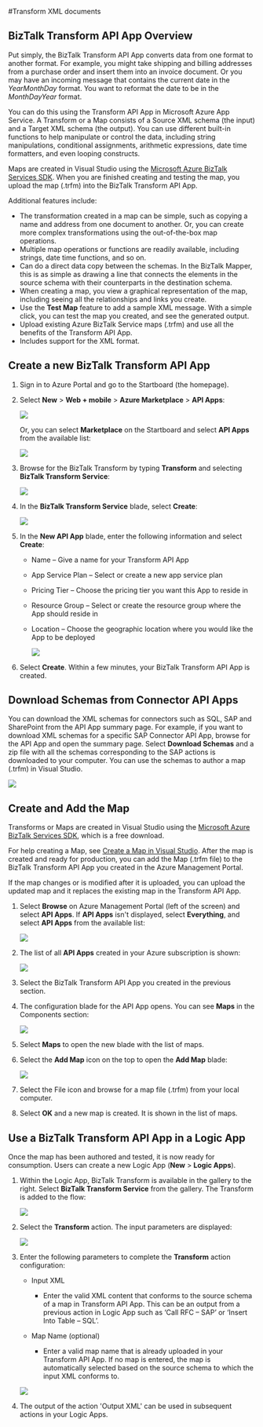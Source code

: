 <properties 
	pageTitle="Transform XML documents" 
	description="Learn how to transform XML documents from one schema to another." 
	authors="anuragdalmia" 
	manager="dwrede" 
	editor="" 
	services="app-service\logic" 
	documentationCenter=""/>

<tags
	ms.service="app-service-logic"
	ms.workload="integration"
	ms.tgt_pltfrm="na"
	ms.devlang="na"
	ms.topic="article"
	ms.date="03/23/2015"
	ms.author="anuragdalmia"/>

#Transform XML documents


## BizTalk Transform API App Overview
Put simply, the BizTalk Transform API App converts data from one format to another format. For example, you might take shipping and billing addresses from a purchase order and insert them into an invoice document. Or you may have an incoming message that contains the current date in the *YearMonthDay* format. You want to reformat the date to be in the *MonthDayYear* format. 

You can do this using the Transform API App in Microsoft Azure App Service. A Transform or a Map consists of a Source XML schema (the input) and a Target XML schema (the output). You can use different built-in functions to help manipulate or control the data, including string manipulations, conditional assignments, arithmetic expressions, date time formatters, and even looping constructs. 

Maps are created in Visual Studio using the [Microsoft Azure BizTalk Services SDK](http://www.microsoft.com/download/details.aspx?id=39087). When you are finished creating and testing the map, you upload the map (.trfm) into the BizTalk Transform API App.

Additional features include:

- The transformation created in a map can be simple, such as copying a name and address from one document to another. Or, you can create more complex transformations using the out-of-the-box map operations.
- Multiple map operations or functions are readily available, including strings, date time functions, and so on.
- Can do a direct data copy between the schemas. In the BizTalk Mapper, this is as simple as drawing a line that connects the elements in the source schema with their counterparts in the destination schema.
- When creating a map, you view a graphical representation of the map, including seeing all the relationships and links you create.
- Use the **Test Map** feature to add a sample XML message. With a simple click, you can test the map you created, and see the generated output.
- Upload existing Azure BizTalk Service maps (.trfm) and use all the benefits of the Transform API App.
- Includes support for the XML format.


## Create a new BizTalk Transform API App

1.	Sign in to Azure Portal and go to the Startboard (the homepage).

2.	Select **New** > **Web + mobile** > **Azure Marketplace** > **API Apps**:

	   ![][1]
 
	Or, you can select **Marketplace** on the Startboard and select **API Apps** from the available list:

	   ![][2]
 
3.	Browse for the BizTalk Transform by typing **Transform** and selecting **BizTalk Transform Service**:

	   ![][4] 
 
4.	In the **BizTalk Transform Service** blade, select **Create**:

       ![][5]
 
5.	In the **New API App** blade, enter the following information and select **Create**:

	- Name – Give a name for your Transform API App 
	- App Service Plan – Select or create a new app service plan 
	- Pricing Tier – Choose the pricing tier you want this App to reside in 
	- Resource Group – Select or create the resource group where the App should reside in 
	- Location – Choose the geographic location where you would like the App to be deployed
	
	   ![][6]

6.	Select **Create**. Within a few minutes, your BizTalk Transform API App is created. 


## Download Schemas from Connector API Apps
You can download the XML schemas for connectors such as SQL, SAP and SharePoint from the API App summary page. For example, if you want to download XML schemas for a specific SAP Connector API App, browse for the API App and open the summary page. Select **Download Schemas** and a zip file with all the schemas corresponding to the SAP actions is downloaded to your computer. You can use the schemas to author a map (.trfm) in Visual Studio.

   ![][14]


## Create and Add the Map
Transforms or Maps are created in Visual Studio using the [Microsoft Azure BizTalk Services SDK](http://www.microsoft.com/download/details.aspx?id=39087), which is a free download. 

For help creating a Map, see [Create a Map in Visual Studio](http://aka.ms/createamapinvs). After the map is created and ready for production, you can add the Map (.trfm file) to the BizTalk Transform API App you created in the Azure Management Portal. 

If the map changes or is modified after it is uploaded, you can upload the updated map and it replaces the existing map in the Transform API App.

1.	Select **Browse** on Azure Management Portal (left of the screen) and select **API Apps**. If **API Apps** isn't displayed, select **Everything**, and select **API Apps** from the available list:

	![][7]

2.	The list of all **API Apps** created in your Azure subscription is shown:

	![][8]

3.	Select the BizTalk Transform API App you created in the previous section.

4.	The configuration blade for the API App opens. You can see **Maps** in the Components section:

	![][9]

5.	Select **Maps** to open the new blade with the list of maps.

6.	Select the **Add Map** icon on the top to open the **Add Map** blade:

	![][10]

7.	Select the File icon and browse for a map file (.trfm) from your local computer.

8.  Select **OK** and a new map is created. It is shown in the list of maps.


## Use a BizTalk Transform API App in a Logic App
Once the map has been authored and tested, it is now ready for consumption. Users can create a new Logic App (**New** > **Logic Apps**).

1. Within the Logic App, BizTalk Transform is available in the gallery to the right. Select  **BizTalk Transform Service** from the gallery. The Transform is added to the flow:

	![][11]

2. Select the **Transform** action. The input parameters are displayed:

	![][12]

3. Enter the following parameters to complete the **Transform** action configuration:
		 
	- Input XML
		- Enter the valid XML content that conforms to the source schema of a map in Transform API App. This can be an output from a previous action in Logic App such as ‘Call RFC – SAP’ or ‘Insert Into Table – SQL’.
		
	- Map Name (optional)
		- Enter a valid map name that is already uploaded in your Transform API App. If no map is entered, the map is automatically selected based on the source schema to which the input XML conforms to.

	![][13]

4. The output of the action 'Output XML' can be used in subsequent actions in your Logic Apps.

<!--Image references-->
[1]: ./media/app-service-logic-transform-xml-documents/Create_Everything.png
[2]: ./media/app-service-logic-transform-xml-documents/Create_Marketplace.png
[4]: ./media/app-service-logic-transform-xml-documents/Search_TransformAPIApp.png
[5]: ./media/app-service-logic-transform-xml-documents/Transform_APIApp_Landing_Page.png
[6]: ./media/app-service-logic-transform-xml-documents/New_TransformAPIApp_Blade.png
[7]: ./media/app-service-logic-transform-xml-documents/Browse_APIApps.png
[8]: ./media/app-service-logic-transform-xml-documents/Select_APIApp_List.png
[9]: ./media/app-service-logic-transform-xml-documents/Configure_Transform_APIApp.png
[10]: ./media/app-service-logic-transform-xml-documents/Add_Map.png
[11]: ./media/app-service-logic-transform-xml-documents/Transform_action_flow.png
[12]: ./media/app-service-logic-transform-xml-documents/Transform_Inputs.png
[13]: ./media/app-service-logic-transform-xml-documents/Transform_configured.png
[14]: ./media/app-service-logic-transform-xml-documents/Download_Schemas.png



 